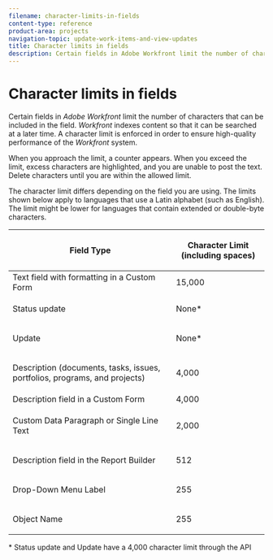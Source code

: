 ```yaml
---
filename: character-limits-in-fields
content-type: reference
product-area: projects
navigation-topic: update-work-items-and-view-updates
title: Character limits in fields
description: Certain fields in Adobe Workfront limit the number of characters that can be included in the field. Workfront indexes content so that it can be searched at a later time. A character limit is enforced in order to ensure high-quality performance of the Workfront system.
---
```


# Character limits in fields

Certain fields in *Adobe Workfront* limit the number of characters that can be included in the field. *Workfront* indexes content so that it can be searched at a later time. A character limit is enforced in order to ensure high-quality performance of the *Workfront* system.

When you approach the limit, a counter appears. When you exceed the limit, excess characters are highlighted, and you are unable to post the text. Delete characters until you are within the allowed limit.

The character limit differs depending on the field you are using. The limits shown below apply to languages that use a Latin alphabet (such as English). The limit might be lower for languages that contain extended or double-byte characters.

<table cellspacing="15"> 
 <col> 
 <col> 
 <thead> 
  <tr> 
   <th> <p><span class="bold">Field Type</span> </p> </th> 
   <th> <p><span class="bold">Character Limit (</span><span class="bold">including spaces)</span> </p> </th> 
  </tr> 
 </thead> 
 <tbody> 
  <tr> 
   <td>Text field with formatting in a Custom Form</td> 
   <td>15,000</td> 
  </tr> 
  <tr> 
   <td> <p>Status update</p> </td> 
   <td> <p>None*</p> </td> 
  </tr> 
  <tr> 
   <td> <p>Update</p> </td> 
   <td> <p>None*</p> </td> 
  </tr> 
  <tr> 
   <td> <p>Description (documents, tasks, issues, portfolios, programs, and projects)</p> </td> 
   <td> <p>4,000</p> </td> 
  </tr> 
  <tr> 
   <td>Description field in a Custom Form</td> 
   <td>4,000</td> 
  </tr> 
  <tr> 
   <td> <p>Custom Data Paragraph or Single Line Text&nbsp;</p> </td> 
   <td> <p>2,000</p> </td> 
  </tr> 
  <tr> 
   <td> <p>Description field in the Report Builder</p> </td> 
   <td> <p>512</p> </td> 
  </tr> 
  <tr> 
   <td> <p>Drop-Down Menu Label</p> </td> 
   <td> <p>255</p> </td> 
  </tr> 
  <tr> 
   <td> <p>Object Name</p> </td> 
   <td> <p>255</p> </td> 
  </tr> 
 </tbody> 
</table>

&#42; Status update and Update have a 4,000 character limit through the API
